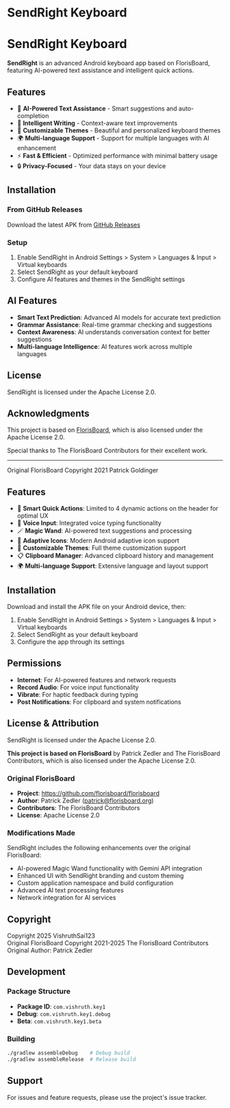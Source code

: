 # SendRight Keyboard

# SendRight Keyboard

**SendRight** is an advanced Android keyboard app based on FlorisBoard, featuring AI-powered text assistance and intelligent quick actions.

## Features

- 🤖 **AI-Powered Text Assistance** - Smart suggestions and auto-completion
- 📝 **Intelligent Writing** - Context-aware text improvements  
- 🎨 **Customizable Themes** - Beautiful and personalized keyboard themes
- 🌍 **Multi-language Support** - Support for multiple languages with AI enhancement
- ⚡ **Fast & Efficient** - Optimized performance with minimal battery usage
- 🔒 **Privacy-Focused** - Your data stays on your device

## Installation

### From GitHub Releases
Download the latest APK from [GitHub Releases](https://github.com/VishruthSai123/SendrightX/releases)

### Setup
1. Enable SendRight in Android Settings > System > Languages & Input > Virtual keyboards
2. Select SendRight as your default keyboard
3. Configure AI features and themes in the SendRight settings

## AI Features

- **Smart Text Prediction**: Advanced AI models for accurate text prediction
- **Grammar Assistance**: Real-time grammar checking and suggestions
- **Context Awareness**: AI understands conversation context for better suggestions
- **Multi-language Intelligence**: AI features work across multiple languages

## License

SendRight is licensed under the Apache License 2.0.

## Acknowledgments

This project is based on [FlorisBoard](https://github.com/florisboard/florisboard), which is also licensed under the Apache License 2.0.

Special thanks to The FlorisBoard Contributors for their excellent work.

---

Original FlorisBoard Copyright 2021 Patrick Goldinger

## Features

- 🎯 **Smart Quick Actions**: Limited to 4 dynamic actions on the header for optimal UX
- 🎤 **Voice Input**: Integrated voice typing functionality
- 🪄 **Magic Wand**: AI-powered text suggestions and processing
- 📱 **Adaptive Icons**: Modern Android adaptive icon support
- 🎨 **Customizable Themes**: Full theme customization support
- 📋 **Clipboard Manager**: Advanced clipboard history and management
- 🌍 **Multi-language Support**: Extensive language and layout support

## Installation

Download and install the APK file on your Android device, then:

1. Enable SendRight in Android Settings > System > Languages & Input > Virtual keyboards
2. Select SendRight as your default keyboard
3. Configure the app through its settings

## Permissions

- **Internet**: For AI-powered features and network requests
- **Record Audio**: For voice input functionality 
- **Vibrate**: For haptic feedback during typing
- **Post Notifications**: For clipboard and system notifications

## License & Attribution

SendRight is licensed under the Apache License 2.0.

**This project is based on FlorisBoard** by Patrick Zedler and The FlorisBoard Contributors, which is also licensed under the Apache License 2.0.

### Original FlorisBoard
- **Project**: https://github.com/florisboard/florisboard
- **Author**: Patrick Zedler (patrick@florisboard.org)
- **Contributors**: The FlorisBoard Contributors
- **License**: Apache License 2.0

### Modifications Made
SendRight includes the following enhancements over the original FlorisBoard:
- AI-powered Magic Wand functionality with Gemini API integration
- Enhanced UI with SendRight branding and custom theming
- Custom application namespace and build configuration
- Advanced AI text processing features
- Network integration for AI services

## Copyright

Copyright 2025 VishruthSai123  
Original FlorisBoard Copyright 2021-2025 The FlorisBoard Contributors  
Original Author: Patrick Zedler

## Development

### Package Structure
- **Package ID**: `com.vishruth.key1`
- **Debug**: `com.vishruth.key1.debug` 
- **Beta**: `com.vishruth.key1.beta`

### Building
```bash
./gradlew assembleDebug    # Debug build
./gradlew assembleRelease  # Release build
```

## Support

For issues and feature requests, please use the project's issue tracker.
